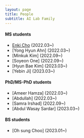 ```yaml
---
layout: page
title: People
subtitle: AI Lab Family
---
```


#### MS students
* [Enki Cho]("https://raw.githubusercontent.com/ailabkhu/ailabkhu.github.io/master/people/student/EnkiCho.md) (2022.03~)
* [Yong Hyun Ahn] (2022.03~)
* [Minkuk Kim] (2022.09~)
* [Soyeon One] (2022.09~)
* [Hyun Bae Kim] (2023.03~)
* [Yebin Ji] (2023.03~)

#### PhD/MS-PhD students
* [Ameer Hamza] (2022.03~)
* [Abdullah] (2022.03~)
* [Samra Irshad] (2022.09~)
* [Abdul Wasay Sardar] (2023.03~)

#### BS students
* [Oh sung Choo] (2023.01~)
